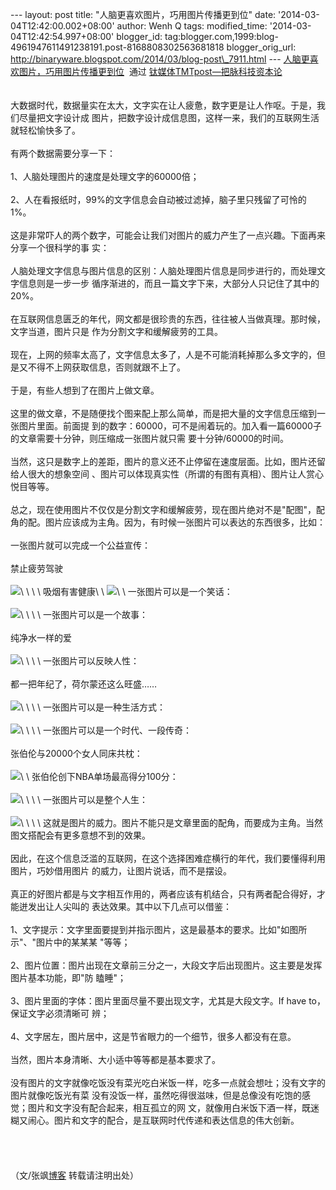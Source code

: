 --- layout: post title: "人脑更喜欢图片，巧用图片传播更到位" date:
'2014-03-04T12:42:00.002+08:00' author: Wenh Q tags: modified\_time:
'2014-03-04T12:42:54.997+08:00' blogger\_id:
tag:blogger.com,1999:blog-4961947611491238191.post-8168808302563681818
blogger\_orig\_url:
http://binaryware.blogspot.com/2014/03/blog-post\_7911.html ---
[人脑更喜欢图片，巧用图片传播更到位](http://www.tmtpost.com/96763.html)  通过
[钛媒体TMTpost—把脉科技资本论](http://www.tmtpost.com/)\
\
\
大数据时代，数据量实在太大，文字实在让人疲惫，数字更是让人作呕。于是，我们尽量把文字设计成
图片，把数字设计成信息图，这样一来，我们的互联网生活就轻松愉快多了。\
\
有两个数据需要分享一下：\
\
1、人脑处理图片的速度是处理文字的60000倍；\
\
2、人在看报纸时，99%的文字信息会自动被过滤掉，脑子里只残留了可怜的1%。\
\
这是非常吓人的两个数字，可能会让我们对图片的威力产生了一点兴趣。下面再来分享一个很科学的事
实：\
\
人脑处理文字信息与图片信息的区别：人脑处理图片信息是同步进行的，而处理文字信息则是一步一步
循序渐进的，而且一篇文字下来，大部分人只记住了其中的20%。\
\
在互联网信息匮乏的年代，网文都是很珍贵的东西，往往被人当做真理。那时候，文字当道，图片只是
作为分割文字和缓解疲劳的工具。\
\
现在，上网的频率太高了，文字信息太多了，人是不可能消耗掉那么多文字的，但是又不得不上网获取信息，否则就跟不上了。\
\
于是，有些人想到了在图片上做文章。\
\
这里的做文章，不是随便找个图来配上那么简单，而是把大量的文字信息压缩到一张图片里面。前面提
到的数字：60000，可不是闹着玩的。加入看一篇60000子的文章需要十分钟，则压缩成一张图片就只需
要十分钟/60000的时间。\
\
当然，这只是数字上的差距，图片的意义还不止停留在速度层面。比如，图片还留给人很大的想象空间
、图片可以体现真实性（所谓的有图有真相）、图片让人赏心悦目等等。\
\
总之，现在使用图片不仅仅是分割文字和缓解疲劳，现在图片绝对不是"配图"，配角的配。图片应该成为主角。因为，有时候一张图片可以表达的东西很多，比如：\
\
一张图片就可以完成一个公益宣传：\
\
禁止疲劳驾驶\
\
![](https://images-blogger-opensocial.googleusercontent.com/gadgets/proxy?url=http%3A%2F%2Fwww.tmtpost.com%2Fwp-content%2Fuploads%2F2014%2F03%2F139390185623.jpg&container=blogger&gadget=a&rewriteMime=image%2F*)\
\
 \
\
吸烟有害健康\
\
![](https://images-blogger-opensocial.googleusercontent.com/gadgets/proxy?url=http%3A%2F%2Fwww.tmtpost.com%2Fwp-content%2Fuploads%2F2014%2F03%2F139390189515.jpg&container=blogger&gadget=a&rewriteMime=image%2F*)\
\
一张图片可以是一个笑话：\
\
![](https://images-blogger-opensocial.googleusercontent.com/gadgets/proxy?url=http%3A%2F%2Fwww.tmtpost.com%2Fwp-content%2Fuploads%2F2014%2F03%2F139390195131.jpg&container=blogger&gadget=a&rewriteMime=image%2F*)\
\
 \
\
一张图片可以是一个故事：\
\
纯净水一样的爱\
\
![](https://images-blogger-opensocial.googleusercontent.com/gadgets/proxy?url=http%3A%2F%2Fwww.tmtpost.com%2Fwp-content%2Fuploads%2F2014%2F03%2F139390199128.jpg&container=blogger&gadget=a&rewriteMime=image%2F*)\
\
 \
\
一张图片可以反映人性：\
\
都一把年纪了，荷尔蒙还这么旺盛……\
\
![](https://images-blogger-opensocial.googleusercontent.com/gadgets/proxy?url=http%3A%2F%2Fwww.tmtpost.com%2Fwp-content%2Fuploads%2F2014%2F03%2F13939020322.jpg&container=blogger&gadget=a&rewriteMime=image%2F*)\
\
 \
\
一张图片可以是一种生活方式：\
\
![](https://images-blogger-opensocial.googleusercontent.com/gadgets/proxy?url=http%3A%2F%2Fwww.tmtpost.com%2Fwp-content%2Fuploads%2F2014%2F03%2F139390206029.jpg&container=blogger&gadget=a&rewriteMime=image%2F*)\
\
 \
\
一张图片可以是一个时代、一段传奇：\
\
张伯伦与20000个女人同床共枕：\
\
![](https://images-blogger-opensocial.googleusercontent.com/gadgets/proxy?url=http%3A%2F%2Fwww.tmtpost.com%2Fwp-content%2Fuploads%2F2014%2F03%2F139390209077.jpg&container=blogger&gadget=a&rewriteMime=image%2F*)\
\
张伯伦创下NBA单场最高得分100分：\
\
![](https://images-blogger-opensocial.googleusercontent.com/gadgets/proxy?url=http%3A%2F%2Fwww.tmtpost.com%2Fwp-content%2Fuploads%2F2014%2F03%2F139390211275.jpg&container=blogger&gadget=a&rewriteMime=image%2F*)\
\
 \
\
一张图片可以是整个人生：\
\
![](https://images-blogger-opensocial.googleusercontent.com/gadgets/proxy?url=http%3A%2F%2Fwww.tmtpost.com%2Fwp-content%2Fuploads%2F2014%2F03%2F139390214135.jpg&container=blogger&gadget=a&rewriteMime=image%2F*)\
\
 \
\
这就是图片的威力。图片不能只是文章里面的配角，而要成为主角。当然图文搭配会有更多意想不到的效果。\
\
因此，在这个信息泛滥的互联网，在这个选择困难症横行的年代，我们要懂得利用图片，巧妙借用图片
的威力，让图片说话，而不是摆设。\
\
真正的好图片都是与文字相互作用的，两者应该有机结合，只有两者配合得好，才能迸发出让人尖叫的
表达效果。其中以下几点可以借鉴：\
\
1、文字提示：文字里面要提到并指示图片，这是最基本的要求。比如"如图所示"、"图片中的某某某
"等等；\
\
2、图片位置：图片出现在文章前三分之一，大段文字后出现图片。这主要是发挥图片基本功能，即"防
瞌睡"；\
\
3、图片里面的字体：图片里面尽量不要出现文字，尤其是大段文字。If have
to，保证文字必须清晰可 辨；\
\
4、文字居左，图片居中，这是节省眼力的一个细节，很多人都没有在意。\
\
当然，图片本身清晰、大小适中等等都是基本要求了。\
\
没有图片的文字就像吃饭没有菜光吃白米饭一样，吃多一点就会想吐；没有文字的图片就像吃饭光有菜
没有没饭一样，虽然吃得很滋味，但是总像没有吃饱的感觉；图片和文字没有配合起来，相互孤立的网
文，就像用白米饭下酒一样，既迷糊又闹心。图片和文字的配合，是互联网时代传递和表达信息的伟大创新。\
\
 \
\
\
（文/张飒[博客](http://zhangsa.net/ueo/pic-power.html) 转载请注明出处）

